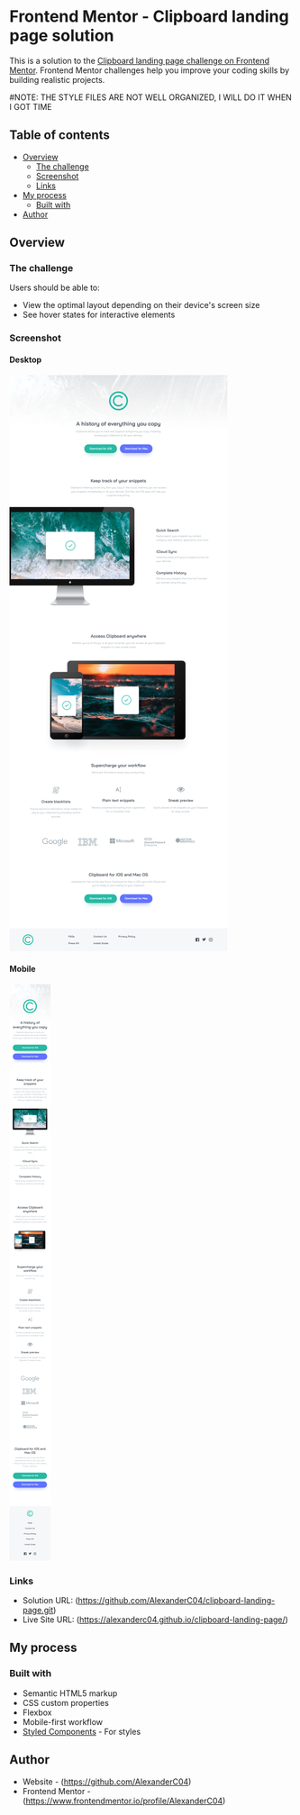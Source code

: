 # Frontend Mentor - Clipboard landing page solution

This is a solution to the [Clipboard landing page challenge on Frontend Mentor](https://www.frontendmentor.io/challenges/clipboard-landing-page-5cc9bccd6c4c91111378ecb9). Frontend Mentor challenges help you improve your coding skills by building realistic projects.

#NOTE: THE STYLE FILES ARE NOT WELL ORGANIZED, I WILL DO IT WHEN I GOT TIME 

## Table of contents

- [Overview](#overview)
  - [The challenge](#the-challenge)
  - [Screenshot](#screenshot)
  - [Links](#links)
- [My process](#my-process)
  - [Built with](#built-with)
- [Author](#author)

## Overview

### The challenge

Users should be able to:

- View the optimal layout depending on their device's screen size
- See hover states for interactive elements

### Screenshot

#### Desktop

![](./images/screenshotdesktop.png)

#### Mobile

![](./images/screenshotmobile.png)

### Links

- Solution URL: (https://github.com/AlexanderC04/clipboard-landing-page.git)
- Live Site URL: (https://alexanderc04.github.io/clipboard-landing-page/)

## My process

### Built with

- Semantic HTML5 markup
- CSS custom properties
- Flexbox
- Mobile-first workflow
- [Styled Components](https://styled-components.com/) - For styles

## Author

- Website - (https://github.com/AlexanderC04)
- Frontend Mentor - (https://www.frontendmentor.io/profile/AlexanderC04)
